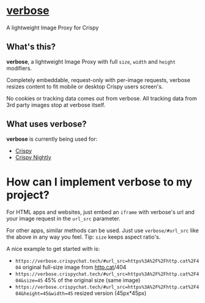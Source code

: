 # [verbose](https://verbose.crispychat.tech)
A lightweight Image Proxy for Crispy

## What's this?
**verbose**, a lightweight Image Proxy with full `size`, `width` and `height` modifiers.

Completely embeddable, request-only with per-image requests, verbose resizes content to fit mobile or desktop Crispy users screen's.

No cookies or tracking data comes out from verbose.
All tracking data from 3rd party images stop at verbose itself.

## What uses verbose?
**verbose** is currently being used for:
- [Crispy](https://crispychat.tech)
- [Crispy Nightly](https://nightly.crispychat.tech)

# How can I implement verbose to my project?
For HTML apps and websites, just embed an `iframe` with verbose's url and your image request in the `url_src` parameter.

For other apps, similar methods can be used. Just use `verbose/#url_src` like the above in any way you feel. Tip: `size` keeps aspect ratio's. 

A nice example to get started with is:
- `https://verbose.crispychat.tech/#url_src=https%3A%2F%2Fhttp.cat%2F404` original full-size image from [http.cat](https://http.cat)/404
- `https://verbose.crispychat.tech/#url_src=https%3A%2F%2Fhttp.cat%2F404&size=45` 45% of the original size (same image)
- `https://verbose.crispychat.tech/#url_src=https%3A%2F%2Fhttp.cat%2F404&height=45&width=45` resized version (45px*45px)
